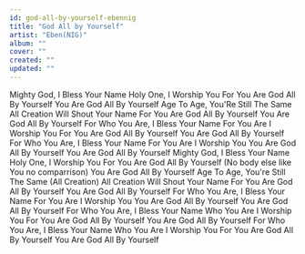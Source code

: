 ```yaml
---
id: god-all-by-yourself-ebennig
title: "God All by Yourself"
artist: "Eben(NIG)"
album: ""
cover: ""
created: ""
updated: ""
---
```


Mighty God, I Bless Your Name
Holy One, I Worship You
For You Are God All By Yourself
You Are God All By Yourself
Age To Age, You'Re Still The Same
All Creation
Will Shout Your Name
For You Are God All By Yourself
You Are God All By Yourself
For Who You Are, I Bless Your Name
For You Are I Worship You
For You Are God All By Yourself
You Are God All By Yourself
For Who You Are, I Bless Your Name
For You Are I Worship You
You Are God All By Yourself
You Are God All By Yourself
Mighty God, I Bless Your Name
Holy One, I Worship You
For You Are God All By Yourself
(No body else like You no comparrison)
You Arе God All By Yourself
Age To Age, You'rе Still The Same
(All Creation) All Creation
Will Shout Your Name
For You Are God All By Yourself
You Are God All By Yourself
For Who You Are, I Bless Your Name
For You Are I Worship You
You Are God All By Yourself
You Are God All By Yourself
For Who You Are, I Bless Your Name
Who You Are I Worship You
For You Are God All By Yourself
You Are God All By Yourself
For Who You Are, I Bless Your Name
Who You Are I Worship You
For You Are God All By Yourself
You Are God All By Yourself